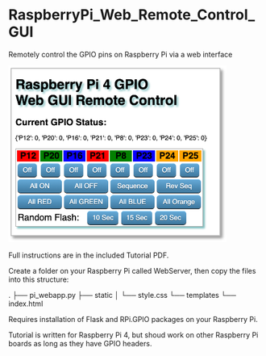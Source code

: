 # RaspberryPi_Web_Remote_Control_GUI
 Remotely control the GPIO pins on Raspberry Pi via a web interface

<img src="Pi_Web_GUI.png">

Full instructions are in the included Tutorial PDF. 

Create a folder on your Raspberry Pi called WebServer, then copy the files into this structure:

.
├── pi_webapp.py
├── static
│   └── style.css
└── templates
    └── index.html

Requires installation of Flask and RPi.GPIO packages on your Raspberry Pi.

Tutorial is written for Raspberry Pi 4, but shoud work on other Raspberry Pi boards as long as they have GPIO headers.
